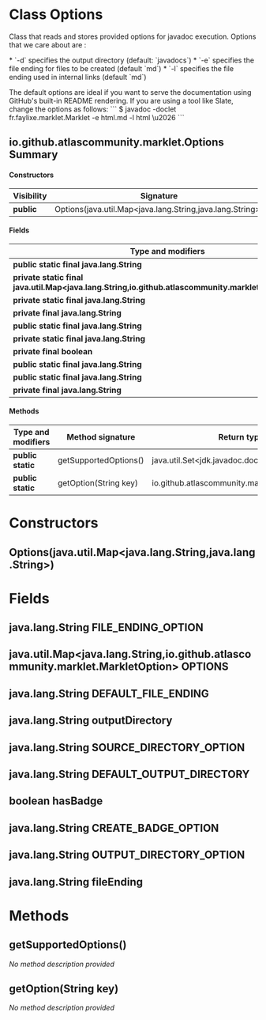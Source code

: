 Class Options
=============
Class that reads and stores provided options for javadoc execution. Options that we care about
 are :

 <p>* `-d` specifies the output directory (default: `javadocs`) * `-e` specifies the file ending
 for files to be created (default `md`) * `-l` specifies the file ending used in internal links
 (default `md`)

 <p> The default options are ideal if you want to serve the documentation using GitHub's
 built-in README rendering. If you are using a tool like Slate, change the options as follows: ```
 $ javadoc -doclet fr.faylixe.marklet.Marklet -e html.md -l html \u2026 ```

io.github.atlascommunity.marklet.Options Summary
-------
#### Constructors
| Visibility | Signature                                                 |
| ---------- | --------------------------------------------------------- |
| **public** | Options(java.util.Map<java.lang.String,java.lang.String>) |
#### Fields
| Type and modifiers                                                                                      | Field name               |
| ------------------------------------------------------------------------------------------------------- | ------------------------ |
| **public static final java.lang.String**                                                                | FILE_ENDING_OPTION       |
| **private static final java.util.Map<java.lang.String,io.github.atlascommunity.marklet.MarkletOption>** | OPTIONS                  |
| **private static final java.lang.String**                                                               | DEFAULT_FILE_ENDING      |
| **private final java.lang.String**                                                                      | outputDirectory          |
| **public static final java.lang.String**                                                                | SOURCE_DIRECTORY_OPTION  |
| **private static final java.lang.String**                                                               | DEFAULT_OUTPUT_DIRECTORY |
| **private final boolean**                                                                               | hasBadge                 |
| **public static final java.lang.String**                                                                | CREATE_BADGE_OPTION      |
| **public static final java.lang.String**                                                                | OUTPUT_DIRECTORY_OPTION  |
| **private final java.lang.String**                                                                      | fileEnding               |
#### Methods
| Type and modifiers | Method signature      | Return type                                     |
| ------------------ | --------------------- | ----------------------------------------------- |
| **public static**  | getSupportedOptions() | java.util.Set<jdk.javadoc.doclet.Doclet.Option> |
| **public static**  | getOption(String key) | io.github.atlascommunity.marklet.MarkletOption  |

Constructors
============
Options(java.util.Map<java.lang.String,java.lang.String>)
---------------------------------------------------------


Fields
======
java.lang.String FILE_ENDING_OPTION
-----------------------------------

java.util.Map<java.lang.String,io.github.atlascommunity.marklet.MarkletOption> OPTIONS
--------------------------------------------------------------------------------------

java.lang.String DEFAULT_FILE_ENDING
------------------------------------

java.lang.String outputDirectory
--------------------------------

java.lang.String SOURCE_DIRECTORY_OPTION
----------------------------------------

java.lang.String DEFAULT_OUTPUT_DIRECTORY
-----------------------------------------

boolean hasBadge
----------------

java.lang.String CREATE_BADGE_OPTION
------------------------------------

java.lang.String OUTPUT_DIRECTORY_OPTION
----------------------------------------

java.lang.String fileEnding
---------------------------


Methods
=======
getSupportedOptions()
---------------------
*No method description provided*



getOption(String key)
---------------------
*No method description provided*




